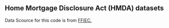 ## Home Mortgage Disclosure Act (HMDA) datasets

Data Scource for this code is from <a href="https://ffiec.cfpb.gov/data-browser/"> FFIEC. </a>
